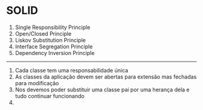 # SOLID

1. Single Responsibility Principle
2. Open/Closed Principle
3. Liskov Substitution Principle
4. Interface Segregation Principle
5. Dependency Inversion Principle

---

1. Cada classe tem uma responsabilidade única
2. As classes da aplicação devem ser abertas para extensão mas fechadas para modificação
3. Nos devemos poder substituir uma classe pai por uma herança dela e tudo continuar funcionando
4.
